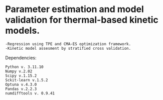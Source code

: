 # Parameter estimation and model validation for thermal-based kinetic models.


	-Regression using TPE and CMA-ES optimization framework.
	-Kinetic model assesment by stratified cross validation.

Dependencies:
	
 	Python v. 3.11.10 
	Numpy v.2.02
	Scipy v.1.15.2
	Sckit-learn v.1.5.2
	Optuna v.4.3.0
 	Pandas v.2.2.3
  	numdifftools v. 0.9.41


